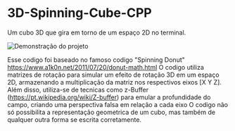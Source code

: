 # 3D-Spinning-Cube-CPP
Um cubo 3D que gira em torno de um espaço 2D no terminal.


![Demonstração do projeto](cube.gif)

Esse codigo foi baseado no famoso codigo "Spinning Donut" https://www.a1k0n.net/2011/07/20/donut-math.html
O codigo utiliza matrizes de rotação para simular um efeito de rotação 3D em um espaço 2D, armazenando a multiplicação da matriz nos respectivos eixos [X Y Z].
Além disso, utiliza-se de tecnicas como z-Buffer (https://pt.wikipedia.org/wiki/Z-buffer) para emular a profundidade do campo, criando uma perspectiva falsa em relação a cada eixo
O codigo não só possibilita a representação geometrica de um cubo, mas também de qualquer outra forma se escrita corretamente.
